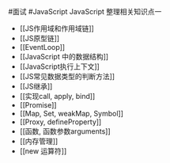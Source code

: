 #面试 #JavaScript 
JavaScript 整理相关知识点一

- [[JS作用域和作用域链]]
- [[JS原型链]]
- [[EventLoop]]
- [[JavaScript 中的数据结构]]
- [[JavaScript执行上下文]]
- [[JS常见数据类型的判断方法]]
- [[JS继承]]
- [[实现call, apply, bind]]
- [[Promise]]
- [[Map, Set, weakMap, Symbol]]
- [[Proxy, defineProperty]]
- [[函数, 函数参数arguments]]
- [[内存管理]]
- [[new 运算符]]